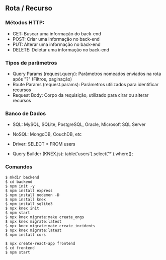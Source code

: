 ## Rota / Recurso

### Métodos HTTP:

- GET: Buscar uma informação do back-end
- POST: Criar uma informação no back-end
- PUT: Alterar uma informação no back-end
- DELETE: Deletar uma informação no back-end

### Tipos de parâmetros

- Query Params (request.query): Parâmetros nomeados enviados na rota após "?" (Filtros, paginação)
- Route Params (request.params): Parâmetros utilizados para identificar recursos
- Request Body: Corpo da requisição, utilizado para cirar ou alterar recursos

### Banco de Dados
- SQL: MySQL, SQLite, PostgreSQL, Oracle, Microsoft SQL Server
- NoSQL: MongoDB, CouchDB, etc

- Driver: SELECT * FROM users
- Query Builder (KNEX.js): table('users').select('*').where();

### Comandos

```
$ mkdir backend
$ cd backend
$ npm init -y
$ npm install express
$ npm install nodemon -D
$ npm install knex
$ npm install sqlite3
$ npx knex init
$ npm start
$ npx knex migrate:make create_ongs
$ npx knex migrate:latest 
$ npx knex migrate:make create_incidents
$ npx knex migrate:latest
$ npm install cors
```

```
$ npx create-react-app frontend
$ cd frontend
$ npm start
```